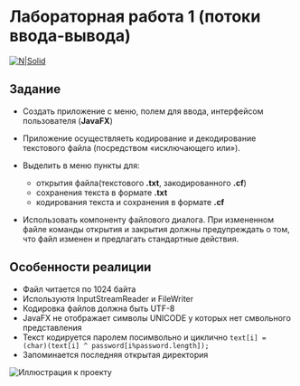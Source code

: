 # Лабораторная работа 1 (потоки ввода-вывода)

[![N|Solid](https://cldup.com/dTxpPi9lDf.thumb.png)](https://nodesource.com/products/nsolid)

## Задание
  - Создать приложение с меню, полем для ввода, интерфейсом пользователя (**JavaFX**)
  
  - Приложение осуществляеть кодирование и декодирование текстового файла (посредством «исключающего или»).

  - Выделить в меню пункты для:
    - открытия файла(текстового **.txt**, закодированного **.cf**)
    - сохранения текста в формате **.txt**
    - кодирования текста и сохранения в формате **.cf**
  - Использовать компоненту файлового диалога. При измененном файле команды открытия и закрытия должны предупреждать о том, что файл изменен и предлагать стандартные действия.
  
  
  
## Особенности реалиции

  - Файл читается по 1024 байта
  - Используютя InputStreamReader и FileWriter
  - Кодировка файлов должна быть UTF-8
  - JavaFX не отображает символы UNICODE у которых нет смвольного представления
  - Текст кодируется паролем посимвольно и циклично ```text[i] = (char)(text[i] ^ password[i%password.length]); ```
  - Запоминается последняя открытая директория
  
![Иллюстрация к проекту](https://github.com/jon/coolproject/raw/master/image/image.png)

